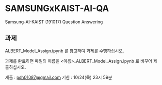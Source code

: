 # SAMSUNGxKAIST-AI-QA

Samsung-AI-KAIST (191017) Question Answering

## 과제
ALBERT_Model_Assign.ipynb 를 참고하여 과제를 수행하십시오.

과제를 완료하면 파일의 이름을 <이름>_ALBERT_Model_Assign.ipynb 로 바꾸어 제출하십시오.

제출 : psh01087@gmail.com
기한 : 10/24(목) 23시 59분
